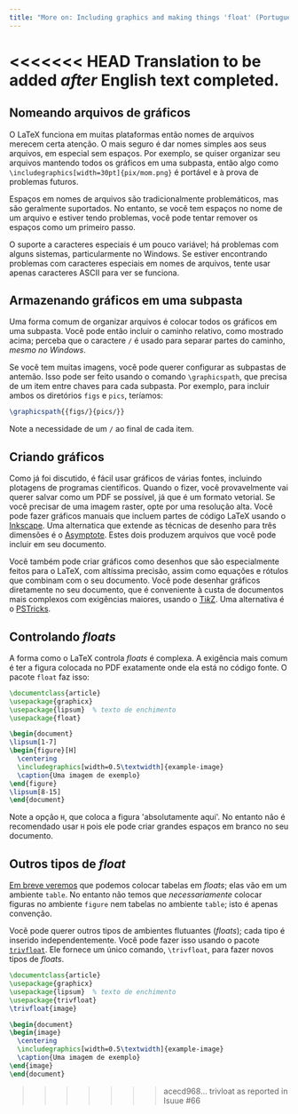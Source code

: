 ```yaml
---
title: "More on: Including graphics and making things 'float' (Portuguese)"
---
```

<<<<<<< HEAD
Translation to be added _after_ English text completed.
=======

## Nomeando arquivos de gráficos

O LaTeX funciona em muitas plataformas então nomes de arquivos merecem certa
atenção.  O mais seguro é dar nomes simples aos seus arquivos, em especial sem
espaços.  Por exemplo, se quiser organizar seu arquivos mantendo todos os
gráficos em uma subpasta, então algo como
`\includegraphics[width=30pt]{pix/mom.png}`
é portável e à prova de problemas futuros.

Espaços em nomes de arquivos são tradicionalmente problemáticos, mas são
geralmente suportados.  No entanto, se você tem espaços no nome de um arquivo e
estiver tendo problemas, você pode tentar remover os espaços como um primeiro
passo.

O suporte a caracteres especiais é um pouco variável;  há problemas com alguns
sistemas, particularmente no Windows.  Se estiver encontrando problemas com
caracteres especiais em nomes de arquivos, tente usar apenas caracteres ASCII
para ver se funciona.

## Armazenando gráficos em uma subpasta

Uma forma comum de organizar arquivos é colocar todos os gráficos em uma
subpasta.  Você pode então incluir o caminho relativo, como mostrado acima;
perceba que o caractere `/` é usado para separar partes do caminho, _mesmo no
Windows_.

Se você tem muitas imagens, você pode querer configurar as subpastas de antemão.
Isso pode ser feito usando o comando `\graphicspath`, que precisa de um item
entre chaves para cada subpasta.  Por exemplo, para incluir ambos os diretórios
`figs` e `pics`, teríamos:

<!-- {% raw %} -->
```latex
\graphicspath{{figs/}{pics/}}
```
<!-- {% endraw %} -->

Note a necessidade de um `/` ao final de cada item.

## Criando gráficos

Como já foi discutido, é fácil usar gráficos de várias fontes, incluindo
plotagens de programas científicos.  Quando o fizer, você provavelmente vai
querer salvar como um PDF se possível, já que é um formato vetorial.  Se você
precisar de uma imagem raster, opte por uma resolução alta.  Você pode fazer
gráficos manuais que incluem partes de código LaTeX usando o
[Inkscape](https://inkscape.org/).  Uma alternatica que extende as técnicas de
desenho para três dimensões é o
[Asymptote](https://www.ctan.org/pkg/asymptote).  Estes dois produzem arquivos
que você pode incluir em seu documento.

Você também pode criar gráficos como desenhos que são especialmente feitos para
o LaTeX, com altíssima precisão, assim como equações e rótulos que combinam com
o seu documento.  Você pode desenhar gráficos diretamente no seu documento, que
é conveniente à custa de documentos mais complexos com exigências maiores,
usando o [Ti*k*Z](https://ctan.org/pkg/pgf).  Uma alternativa é o
[PSTricks](https://ctan.org/pkg/pstricks-base).

## Controlando _floats_

A forma como o LaTeX controla _floats_ é complexa.  A exigência mais comum é ter
a figura colocada no PDF exatamente onde ela está no código fonte.  O pacote
`float` faz isso:

```latex
\documentclass{article}
\usepackage{graphicx}
\usepackage{lipsum}  % texto de enchimento
\usepackage{float}

\begin{document}
\lipsum[1-7]
\begin{figure}[H]
  \centering
  \includegraphics[width=0.5\textwidth]{example-image}
  \caption{Uma imagem de exemplo}
\end{figure}
\lipsum[8-15]
\end{document}
```

Note a opção `H`, que coloca a figura 'absolutamente aqui'.  No entanto não é
recomendado usar `H` pois ele pode criar grandes espaços em branco no seu
documento.

## Outros tipos de _float_

[Em breve veremos](pt/lesson-08) que podemos colocar tabelas em _floats_;  elas
vão em um ambiente `table`.  No entanto não temos que _necessariamente_ colocar
figuras no ambiente `figure` nem tabelas no ambiente `table`;  isto é apenas
convenção.

Você pode querer outros tipos de ambientes flutuantes (_floats_);  cada tipo é
inserido independentemente.  Você pode fazer isso usando o pacote
[`trivfloat`](https://ctan.org/pkg/trivfloat).  Ele fornece um único comando,
`\trivfloat`, para fazer novos tipos de _floats_.

```latex
\documentclass{article}
\usepackage{graphicx}
\usepackage{lipsum}  % texto de enchimento
\usepackage{trivfloat}
\trivfloat{image}

\begin{document}
\begin{image}
  \centering
  \includegraphics[width=0.5\textwidth]{example-image}
  \caption{Uma imagem de exemplo}
\end{image}
\end{document}
```
>>>>>>> acecd968... trivloat as reported in Isuue #66
